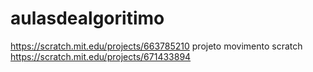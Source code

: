 # aulasdealgoritimo 
  
https://scratch.mit.edu/projects/663785210
projeto movimento scratch
https://scratch.mit.edu/projects/671433894
